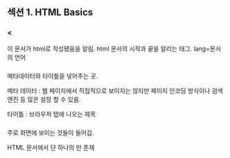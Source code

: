 ## 섹션 1. HTML Basics

### <<html lang=“en”>

이 문서가 html로 작성됐음을 알림.
html 문서의 시작과 끝을 알리는 태그. lang=문서의 언어

### <head>

메타데이터와 타이틀을 넣어주는 곳.

메타 데이터 : 웹 페이지에서 직접적으로 보이지는 않지만 페이지 인코딩 방식이나 검색엔진 등 많은 설정 할 수 있음.

타이틀 : 브라우저 탭에 나오는 제목

### <body>

주로 화면에 보이는 것들이 들어감.

HTML 문서에서 단 하나의 <body>만 존재
